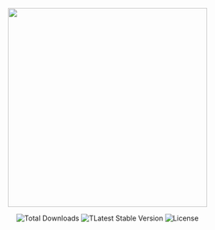 <p align="center">
  <a href="https://getbootstrap.com/" target="_blank">
    <img src="https://i.imgur.com/bGPUhmg.png" width="400" height="400">
  </a>
</p>

<p align="center">
  <img src="https://img.shields.io/badge/downloads-+500M-5555ff" alt="Total Downloads">
  <img src="https://img.shields.io/badge/version-v5-green" alt="TLatest Stable Version">
  <img src="https://img.shields.io/badge/license-MIT-yellow" alt="License">
</p>
